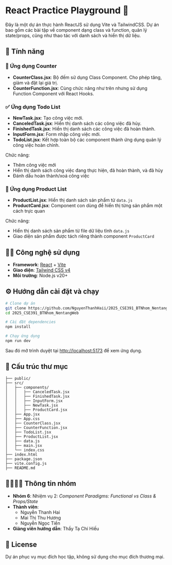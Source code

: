 # React Practice Playground 🧩

Đây là một dự án thực hành ReactJS sử dụng Vite và TailwindCSS. Dự án bao gồm các bài tập về component dạng class và function, quản lý state/props, cũng như thao tác với danh sách và hiển thị dữ liệu.

## 🚀 Tính năng

### 🔢 Ứng dụng Counter

- **CounterClass.jsx**: Bộ đếm sử dụng Class Component. Cho phép tăng, giảm và đặt lại giá trị.
- **CounterFunction.jsx**: Cùng chức năng như trên nhưng sử dụng Function Component với React Hooks.

### ✅ Ứng dụng Todo List

- **NewTask.jsx**: Tạo công việc mới.
- **CanceledTask.jsx**: Hiển thị danh sách các công việc đã hủy.
- **FinishedTask.jsx**: Hiển thị danh sách các công việc đã hoàn thành.
- **InputForm.jsx**: Form nhập công việc mới.
- **TodoList.jsx**: Kết hợp toàn bộ các component thành ứng dụng quản lý công việc hoàn chỉnh.

Chức năng:

- Thêm công việc mới
- Hiển thị danh sách công việc đang thực hiện, đã hoàn thành, và đã hủy
- Đánh dấu hoàn thành/xoá công việc

### 🛒 Ứng dụng Product List

- **ProductList.jsx**: Hiển thị danh sách sản phẩm từ `data.js`
- **ProductCard.jsx**: Component con dùng để hiển thị từng sản phẩm một cách trực quan

Chức năng:

- Hiển thị danh sách sản phẩm từ file dữ liệu tĩnh `data.js`
- Giao diện sản phẩm được tách riêng thành component `ProductCard`

## 🧑‍💻 Công nghệ sử dụng

- **Framework**: [React](https://reactjs.org/) + [Vite](https://vitejs.dev/)
- **Giao diện**: [Tailwind CSS v4](https://tailwindcss.com/)
- **Môi trường**: Node.js v20+

## ⚙️ Hướng dẫn cài đặt và chạy

```bash
# Clone dự án
git clone https://github.com/NguyenThanhHaii/2025_CSE391_BTNhom_NentangWeb.git
cd 2025_CSE391_BTNhom_NentangWeb

# Cài đặt dependencies
npm install

# Chạy ứng dụng
npm run dev
```

Sau đó mở trình duyệt tại [http://localhost:5173](http://localhost:5173) để xem ứng dụng.

## 📁 Cấu trúc thư mục

```
├── public/
├── src/
│   ├── components/
│   │   ├── CanceledTask.jsx
│   │   ├── FinishedTask.jsx
│   │   ├── InputForm.jsx
│   │   ├── NewTask.jsx
│   │   ├── ProductCard.jsx
│   ├── App.jsx
│   ├── App.css
│   ├── CounterClass.jsx
│   ├── CounterFunction.jsx
│   ├── TodoList.jsx
│   ├── ProductList.jsx
│   ├── data.js
│   ├── main.jsx
│   └── index.css
├── index.html
├── package.json
├── vite.config.js
├── README.md
```

## 👨‍👩‍👧‍👦 Thông tin nhóm

- **Nhóm 6**: Nhiệm vụ 2: _Component Paradigms: Functional vs Class & Props/State_
- **Thành viên**:
  - Nguyễn Thanh Hai
  - Mai Thị Thu Hương
  - Nguyễn Ngọc Tiến
- **Giảng viên hướng dẫn**: Thầy Tạ Chí Hiếu

## 📜 License

Dự án phục vụ mục đích học tập, không sử dụng cho mục đích thương mại.
